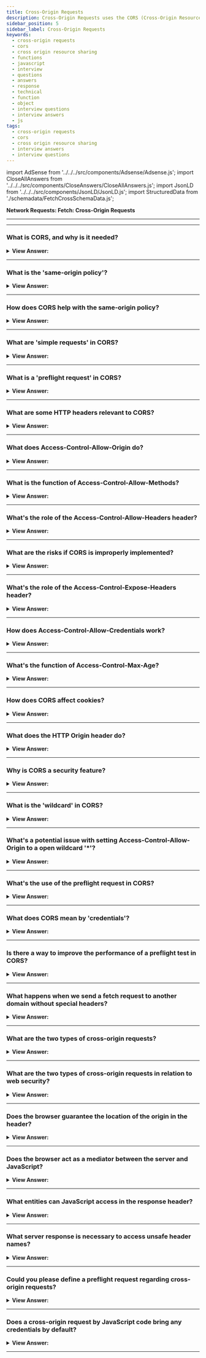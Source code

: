 ```yaml
---
title: Cross-Origin Requests
description: Cross-Origin Requests uses the CORS (Cross-Origin Resource Sharing) protocol to allow web applications to access resources from other domains.
sidebar_position: 5
sidebar_label: Cross-Origin Requests
keywords:
  - cross-origin requests
  - cors
  - cross origin resource sharing
  - functions
  - javascript
  - interview
  - questions
  - answers
  - response
  - technical
  - function
  - object
  - interview questions
  - interview answers
  - js
tags:
  - cross-origin requests
  - cors
  - cross origin resource sharing
  - interview answers
  - interview questions
---
```


import AdSense from '../../../src/components/Adsense/Adsense.js';
import CloseAllAnswers from '../../../src/components/CloseAnswers/CloseAllAnswers.js';
import JsonLD from '../../../src/components/JsonLD/JsonLD.js';
import StructuredData from './schemadata/FetchCrossSchemaData.js';

<JsonLD data={StructuredData} />

<head>
  <title>Cross-Origin Requests | JavaScript Frontend Phone Interview</title>
</head>

**Network Requests: Fetch: Cross-Origin Requests**

---

<AdSense />

---

<CloseAllAnswers />

### What is CORS, and why is it needed?

<details>
  <summary><strong>View Answer:</strong></summary>
  <div>
  <div><strong>Interview Response:</strong> CORS, Cross-Origin Resource Sharing, is a mechanism allowing resources (e.g., fonts, JavaScript) on a webpage to be requested from a different domain, circumventing the same-origin policy for safer cross-origin interactions.
    </div><br/>
  <div><strong>Technical Response:</strong> Cross-Origin Resource Sharing (CORS) is an HTTP-header based mechanism that allows a server to indicate the other origins (domain, scheme, or port) than its own from which a browser should permit loading of resources. CORS exists to protect the internet from evil hackers from sending fraudulent requests, and it is a simple yet powerful rule as a foundation of internet security.
    </div>
  </div>
</details>

---

### What is the 'same-origin policy'?

<details>
  <summary><strong>View Answer:</strong></summary>
  <div>
  <div><strong>Interview Response:</strong> Same-origin policy is a security concept in web application development that restricts how a document or script loaded from one origin can interact with a resource from another origin.
  </div><br />
  <div><strong>Technical Details:</strong> The Same-Origin Policy is a critical aspect of web security. It prevents documents or scripts loaded from one origin from getting or setting properties of a document from a different origin. The policy is used as a means to prevent some of the malicious attacks, including CSRF or Cross-Site Request Forgery. The origins are the combination of protocol, port (if specified), and host. If any of these differ between two pages, they are considered to have different origins.
  </div><br />
  <div><strong className="codeExample">Here's an example of how this policy works:</strong><br /><br />

  <div></div>

Suppose you have JavaScript code running on a webpage at `https://example.com`.

```javascript
const req = new XMLHttpRequest();
req.open('GET', 'https://different-example.com');
req.send();
```

In this code, a new `XMLHttpRequest` is created to send a GET request to `https://different-example.com`. If the Same-Origin Policy was not in place, this would allow `https://example.com` to make a request to `https://different-example.com`, potentially revealing sensitive information.

However, due to the Same-Origin Policy, this request will be blocked by the browser because it's being made from `https://example.com` to `https://different-example.com`, which are different origins.

If `https://different-example.com` wants to allow cross-origin requests from `https://example.com`, it needs to send back the appropriate CORS (Cross-Origin Resource Sharing) headers, like `Access-Control-Allow-Origin: https://example.com`.

---

:::note
Note: The example above uses `XMLHttpRequest`, but the Same-Origin Policy applies to all web APIs that make requests, including `fetch`.
:::

`XMLHttpRequest` is not a recommended way to make HTTP requests. The newer Fetch API is recommended instead. Always ensure to check for compatibility and consider using polyfills for unsupported features.

  </div>
  </div>
</details>

---

### How does CORS help with the same-origin policy?

<details>
  <summary><strong>View Answer:</strong></summary>
  <div>
  <div><strong>Interview Response:</strong> CORS allows servers to specify who can access its resources, providing a way to safely relax the Same-Origin Policy by including appropriate headers in the response.
  </div>
  </div>
</details>

---

### What are 'simple requests' in CORS?

<details>
  <summary><strong>View Answer:</strong></summary>
  <div>
  <div><strong>Interview Response:</strong> 'Simple requests' in CORS are HTTP GET, HEAD, or POST requests that meet certain criteria like specific content-types, which don't trigger a preflight check for cross-origin safety.
  </div><br />
  <div><strong className="codeExample">Here's an example of a simple request using the Fetch API:</strong><br /><br />

  <div></div>

```js
fetch('https://api.example.com/data', {
  method: 'POST', // or 'GET', 'HEAD'
  headers: {
    'Content-Type': 'text/plain', // or 'application/x-www-form-urlencoded', 'multipart/form-data'
    'Accept': 'application/json',
    'Content-Language': 'en-US',
  },
  body: 'Hello, world!'
})
.then(response => response.json())
.then(data => console.log(data))
.catch(error => console.error('Error:', error));
```

  </div>
  </div>
</details>

---

### What is a 'preflight request' in CORS?

<details>
  <summary><strong>View Answer:</strong></summary>
  <div>
  <div><strong>Interview Response:</strong> A preflight request in CORS (Cross-Origin Resource Sharing) is an automatic HTTP OPTIONS request sent by the browser before a non-simple request, to check if the server allows such a request based on its CORS policy.
  </div><br />
  <div><strong>Technical Response:</strong> Preflight requests are made before the actual request, to check the server's CORS policy, typically using the OPTIONS HTTP method. This is done to prevent cross-site scripting attacks. CORS stands for Cross-Origin Resource Sharing. It is a security mechanism that allows web pages to request resources from other domains. The OPTIONS method is a HTTP method that is used to test the capabilities of a web server. It is typically used to check if a server supports a particular feature or not. In the case of CORS, the OPTIONS method is used to check if the server allows cross-origin requests. If the server does not allow cross-origin requests, the browser will not make the actual request.
  </div><br />
  <div><strong className="codeExample">Here's an example of how you might trigger a preflight request using the Fetch API:</strong><br /><br />

  <div></div>

```javascript
fetch('https://api.example.com/data', {
  method: 'PUT',
  headers: {
    'Content-Type': 'application/json',
    'X-Custom-Header': 'value',
  },
  body: JSON.stringify({ key: 'value' }),
})
.then(response => response.json())
.then(data => console.log(data))
.catch(error => console.error('Error:', error));
```

In this code:

- The request method is 'PUT', which is a non-simple method that triggers a preflight request.
- The 'Content-Type' header is 'application/json', which is a non-simple content type that triggers a preflight request.
- An additional custom header 'X-Custom-Header' is included, which also triggers a preflight request.
- The body of the request is a JSON string, which doesn't influence whether a preflight request is made or not.

Before this request is made, the browser automatically sends a preflight request to the server at '<https://api.example.com>'. The preflight request uses the OPTIONS method and includes headers like `Access-Control-Request-Method` and `Access-Control-Request-Headers` that tell the server what the actual request will look like.

  </div>
  </div>
</details>

---

### What are some HTTP headers relevant to CORS?

<details>
  <summary><strong>View Answer:</strong></summary>
  <div>
  <div><strong>Interview Response:</strong> Headers like Origin, Access-Control-Allow-Origin, and Access-Control-Allow-Methods play key roles in CORS. These headers are used to control which origins, headers, and methods are allowed to be used in cross-origin requests.
  </div><br />
  <div><strong className="codeExample">Code Example:</strong><br /><br />

  <div></div>

Here's a brief example of how some of these headers could be set in a server response using Node.js and the Express.js framework.

```js
const express = require('express');
const app = express();

app.use((req, res, next) => {
  // Allow cross-origin requests from example.com
  res.header('Access-Control-Allow-Origin', 'https://example.com');

  // Allow methods for preflight request
  res.header('Access-Control-Allow-Methods', 'GET, POST, PUT, DELETE');

  // Allow headers for preflight request
  res.header('Access-Control-Allow-Headers', 'Content-Type, X-Custom-Header');

  next();
});

app.get('/', (req, res) => {
  res.json({ message: 'Hello, world!' });
});

app.listen(3000, () => {
  console.log('Server is running on port 3000');
});

```

---

:::warning
This is a basic example. The actual CORS policy for your server should be carefully considered based on your specific needs and security considerations.
:::

  </div>
  </div>
</details>

---

### What does Access-Control-Allow-Origin do?

<details>
  <summary><strong>View Answer:</strong></summary>
  <div>
  <div><strong>Interview Response:</strong> The 'Access-Control-Allow-Origin' header is used to control which origins are allowed to access a resource. The header can be used to allow all origins, specific origins, or no origins. If the header is not present, then the browser will not allow the request to be made.
  </div>
  </div>
</details>

---

### What is the function of Access-Control-Allow-Methods?

<details>
  <summary><strong>View Answer:</strong></summary>
  <div>
  <div><strong>Interview Response:</strong> The Access-Control-Allow-Methods header is used to control which HTTP methods are allowed to be used in cross-origin requests. The header can be used to allow all methods, specific methods, or no methods. If the header is not present, then the browser will only allow the GET method to be used.
  </div>
  </div>
</details>

---

### What's the role of the Access-Control-Allow-Headers header?

<details>
  <summary><strong>View Answer:</strong></summary>
  <div>
  <div><strong>Interview Response:</strong> The Access-Control-Allow-Headers header is used to control which HTTP headers are allowed to be used in cross-origin requests. The header can be used to allow all headers, specific headers, or no headers. If the header is not present, then the browser will only allow the Origin, Accept, and Content-Type headers to be used.
  </div>
  </div>
</details>

---

### What are the risks if CORS is improperly implemented?

<details>
  <summary><strong>View Answer:</strong></summary>
  <div>
  <div><strong>Interview Response:</strong> If CORS is not properly implemented, it can allow unauthorized access to resources, which can lead to information leakage. Additionally, if CORS is not properly configured, it can allow attackers to modify data or even deny service to users.
  </div>
  </div>
</details>

---

### What's the role of the Access-Control-Expose-Headers header?

<details>
  <summary><strong>View Answer:</strong></summary>
  <div>
  <div><strong>Interview Response:</strong> The Access-Control-Expose-Headers header tells the browser which response headers can be exposed to JavaScript from a cross-origin request.
  </div>
  </div>
</details>

---

### How does Access-Control-Allow-Credentials work?

<details>
  <summary><strong>View Answer:</strong></summary>
  <div>
  <div><strong>Interview Response:</strong> This header tells browsers whether to expose the response to frontend JavaScript when the request's credentials mode is 'include'.
  </div>
  </div>
</details>

---

### What's the function of Access-Control-Max-Age?

<details>
  <summary><strong>View Answer:</strong></summary>
  <div>
  <div><strong>Interview Response:</strong> It defines how long the results of a preflight request can be cached.
  </div>
  </div>
</details>

---

### How does CORS affect cookies?

<details>
  <summary><strong>View Answer:</strong></summary>
  <div>
  <div><strong>Interview Response:</strong> By default, cross-origin requests do not include cookies. For cookies to be included in CORS, the Access-Control-Allow-Credentials header must be set to true and cookies should be set with credentials.
  </div><br />
  <div><strong className="codeExample">Code Example:</strong><br /><br />

  <div></div>

```js
fetch('https://api.example.com/data', {
  method: 'GET',
  credentials: 'include', // Include cookies in this request
})
.then(response => response.json())
.then(data => console.log(data))
.catch(error => console.error('Error:', error));
```

Here's an example server response using Node.js and the Express.js framework:

```js
const express = require('express');
const app = express();

app.use((req, res, next) => {
  res.header('Access-Control-Allow-Origin', 'https://example.com');
  res.header('Access-Control-Allow-Credentials', 'true');
  next();
});

app.get('/', (req, res) => {
  res.json({ message: 'Hello, world!' });
});

app.listen(3000, () => {
  console.log('Server is running on port 3000');
});
```

---

:::note
Note that CORS and credentials have implications for security and privacy, so they should be used judiciously.
:::

  </div>
  </div>
</details>

---

### What does the HTTP Origin header do?

<details>
  <summary><strong>View Answer:</strong></summary>
  <div>
  <div><strong>Interview Response:</strong> The Origin header indicates where a fetch originates from. It doesn't include any path information, but it does include the server and protocol.
  </div><br />
  <div><strong>Technical Response:</strong> The HTTP `Origin` header is used by the browser in CORS (Cross-Origin Resource Sharing) to indicate the origin of a request. This helps the server decide whether to allow or reject the request based on its CORS policy. The `Origin` header is included automatically by the browser in cross-origin requests. It's also included in same-origin requests made using the Fetch or XMLHttpRequest APIs, but it's not included in same-origin requests made using the form or script element.
  </div><br />
  <div><strong className="codeExample">Code Example:</strong><br /><br />

  <div></div>

Here's an example of a fetch request that includes an `Origin` header.

```javascript
fetch('https://api.example.com/data')
  .then(response => {
    if (!response.ok) {
      throw new Error('Network response was not ok');
    }
    return response.json();
  })
  .then(data => console.log(data))
  .catch(error => console.error('There has been a problem with your fetch operation: ', error));
```

In this example, if the code is running on `https://example.com`, the browser automatically includes an `Origin` header in the request like this: `Origin: https://example.com`.

On the server side, the server can check the `Origin` header to decide whether to allow the request. Here's a simple example using Node.js and Express:

```javascript
const express = require('express');
const app = express();

app.use((req, res, next) => {
  // Check the Origin header
  if (req.headers.origin === 'https://example.com') {
    // If the Origin is https://example.com, allow the request
    res.header('Access-Control-Allow-Origin', 'https://example.com');
  }
  next();
});

app.get('/', (req, res) => {
  res.json({ message: 'Hello, world!' });
});

app.listen(3000, () => {
  console.log('Server is running on port 3000');
});
```

In this server-side code, the server checks the `Origin` header of each request. If the `Origin` is `https://example.com`, the server sends an `Access-Control-Allow-Origin: https://example.com` response header, allowing the request.

---

:::note
Note: The `Origin` header can't be altered through JavaScript on the client side; it's controlled by the browser. As of March 2020, fetch and CORS are not supported in all browsers, always ensure to check for compatibility and consider using polyfills for unsupported features.
:::

  </div>
  </div>
</details>

---

### Why is CORS a security feature?

<details>
  <summary><strong>View Answer:</strong></summary>
  <div>
  <div><strong>Interview Response:</strong> CORS is a security feature because it prevents requests to and from unauthorized domains, protecting against malicious interactions.
  </div>
  </div>
</details>

---

### What is the 'wildcard' in CORS?

<details>
  <summary><strong>View Answer:</strong></summary>
  <div>
  <div><strong>Interview Response:</strong> The wildcard (*) in CORS is used in headers to indicate 'all' or 'any'. However, it can't be used with credentials.
  </div><br />
  <div><strong className="codeExample">Code Example:</strong><br /><br />

  <div></div>

Here is a simple server-side code example using Node.js and Express.js.

```js
const express = require('express');
const app = express();

app.use((req, res, next) => {
  // Allow any origin to access this resource
  res.header('Access-Control-Allow-Origin', '*');
  next();
});

app.get('/', (req, res) => {
  res.json({ message: 'Hello, world!' });
});

app.listen(3000, () => {
  console.log('Server is running on port 3000');
});
```

  </div>
  </div>
</details>

---

### What's a potential issue with setting Access-Control-Allow-Origin to a open wildcard '*'?

<details>
  <summary><strong>View Answer:</strong></summary>
  <div>
  <div><strong>Interview Response:</strong> Setting this header to a open wildcard (*) allows any domain access, which could potentially expose sensitive data or actions to malicious sites.
  </div>
  </div>
</details>

---

### What's the use of the preflight request in CORS?

<details>
  <summary><strong>View Answer:</strong></summary>
  <div>
  <div><strong>Interview Response:</strong> Preflight requests ensure that the server supports the HTTP method and headers used by the actual request, avoiding unnecessary processing.
  </div>
  </div>
</details>

---

### What does CORS mean by 'credentials'?

<details>
  <summary><strong>View Answer:</strong></summary>
  <div>
  <div><strong>Interview Response:</strong> In CORS, 'credentials' refer to HTTP cookies, HTTP authentication headers, or client-side SSL certificates that are sent on cross-origin requests.
  </div>
  </div>
</details>

---

### Is there a way to improve the performance of a preflight test in CORS?

<details>
  <summary><strong>View Answer:</strong></summary>
  <div>
  <div><strong>Interview Response:</strong> Yes, using the Access-Control-Max-Age header, responses from preflight requests can be cached to improve performance by avoiding repetitive preflight checks for the same request.
  </div><br />
  <div><strong className="codeExample">Code Example:</strong> Node.js and the Express.js framework.<br /><br />

  <div></div>

```js
const express = require('express');
const app = express();

app.use((req, res, next) => {
  res.header('Access-Control-Allow-Origin', 'https://example.com');
  res.header('Access-Control-Allow-Methods', 'POST, GET, PUT, DELETE');
  res.header('Access-Control-Allow-Headers', 'Content-Type');
  res.header('Access-Control-Max-Age', 86400); // Cache preflight request for 24 hours
  next();
});

app.get('/', (req, res) => {
  res.json({ message: 'Hello, world!' });
});

app.listen(3000, () => {
  console.log('Server is running on port 3000');
});

```

  </div>
  </div>
</details>

---

### What happens when we send a fetch request to another domain without special headers?

<details>
  <summary><strong>View Answer:</strong></summary>
  <div>
  <div><strong>Interview Response:</strong> If we send a fetch request to another website, the fetch request will more than likely fail. Cross-origin requests are requests sent to another domain (even a subdomain) or protocol or port requiring special headers from the remote side.
    </div><br />
  <div><strong className="codeExample">Code Example:</strong><br /><br />

  <div></div>

Here's a basic JavaScript example of a Fetch request:

```javascript
fetch('https://example.com/data', {
  method: 'GET',
})
.then(response => response.json())
.then(data => console.log(data))
.catch(error => console.error('Error:', error));
```

---

:::note
Note: If the target server at "<https://example.com/data>" doesn't have CORS headers set to accept requests from your domain, the browser will block the request.
:::

  </div>
  </div>
</details>

---

### What are the two types of cross-origin requests?

<details>
  <summary><strong>View Answer:</strong></summary>
  <div>
  <div><strong>Interview Response:</strong> The two types of cross-origin requests are 'simple requests' which are sent directly, and 'preflighted requests' which are preceded by a preflight request for validation.
    </div><br/>
  <div><strong>Technical Response:</strong> There are two types of cross-origin requests, including safe and unsafe requests. A request is safe if it satisfies two conditions: safe methods (GET, POST, OR HEAD) and safe headers (ACCEPT, ACCEPT-LANGUAGE). Any other request is considered “unsafe”—for example, a PUT request or an API-Key HTTP-header that does not adhere to the restrictions. The essential difference is that you can make a safe request with a &#8249;form&#8250; or a &#8249;script&#8250; without any unique methods.
    </div>
  </div>
</details>

---

### What are the two types of cross-origin requests in relation to web security?

<details>
  <summary><strong>View Answer:</strong></summary>
  <div>
  <div><strong>Interview Response:</strong> In terms of web security, the two types of cross-origin requests are "same-origin" requests, which are permitted by default, and "cross-origin" requests, which require CORS to allow them.
  </div>
  </div>
</details>

---

### Does the browser guarantee the location of the origin in the header?

<details>
  <summary><strong>View Answer:</strong></summary>
  <div>
  <div><strong>Interview Response:</strong> No, the browser does not guarantee the origin's location in the header. Origin information is controlled by the server, and the server decides whether to allow cross-origin requests based on its CORS policy.
    </div><br />
  <div><strong>Technical Response:</strong> Yes, if a request is cross-origin, the browser always adds the Origin header. There is no way to change this behavior because the browser controls it. The server can inspect the origin and if it agrees to accept such a request, add a special header Access-Control-Allow-Origin to the response. That header should contain the allowed origin or a star *. Then the response is successful. Otherwise, it is an error, and it fails.
    </div><br />
  <div><strong className="codeExample">Code Example:</strong><br /><br />

  <div></div>

```js
GET / request
Host: anywhere.com
Origin: https://javascript.help
...
```

  </div>
  </div>
</details>

---

### Does the browser act as a mediator between the server and JavaScript?

<details>
  <summary><strong>View Answer:</strong></summary>
  <div>
  <div><strong>Interview Response:</strong> Yes, the browser acts as a mediator, executing JavaScript, sending HTTP requests, enforcing same-origin policy, and implementing CORS policies before exposing data to JavaScript.
    </div><br/>
  <div><strong>Technical Response:</strong> Yes, the browser plays the role of a trusted mediator. It ensures that the correct origin transmits with a cross-origin request. It checks for permitting Access-Control-Allow-Origin in the response, and if it exists, then JavaScript can access the response. Otherwise, it fails with an error.
    </div>
  </div>
</details>

---

### What entities can JavaScript access in the response header?

<details>
  <summary><strong>View Answer:</strong></summary>
  <div>
  <div><strong>Interview Response:</strong> JavaScript can access certain whitelisted headers like Cache-Control, Content-Language, Content-Type, Expires, Last-Modified, and Pragma. Others can be exposed via Access-Control-Expose-Headers.
    </div>
  <div><strong>Technical Response:</strong> JavaScript may only access so-called “safe” response header entities like the Cache-Control and Content-Type for cross-origin requests. Accessing any other response header entity causes an error and results in failure. We should note that there is no Content-Length header entity in the list! This header contains the complete response length. So, if we are downloading something and would like to track the progress percentage, then additional permission is required to access that header entity.
    </div><br />
  <div><strong className="codeExample">Code Example:</strong><br /><br />

  <div></div>

By default, JavaScript can access only a few response headers when using the Fetch or XMLHttpRequest APIs.

Fetch Example:

```js
fetch('https://api.example.com/data')
.then(response => {
  // Access default allowed headers
  console.log(response.headers.get('Content-Type'));
  console.log(response.headers.get('Last-Modified'));
})
.catch(error => console.error('Error:', error));
```

Node.js and Express.js Example:

```js
fetch('https://api.example.com/data')
.then(response => {
  // Access default allowed headers
  console.log(response.headers.get('Content-Type'));
  console.log(response.headers.get('Last-Modified'));
})
.catch(error => console.error('Error:', error));
```

  </div>
  </div>
</details>

---

### What server response is necessary to access unsafe header names?

<details>
  <summary><strong>View Answer:</strong></summary>
  <div>
  <div><strong>Interview Response:</strong> To access unsafe header names, the server must include these header names in the Access-Control-Expose-Headers header in its response.
    </div><br />
  <div><strong>Technical Response:</strong> The server must send the Access-Control-Expose-Headers header to enable JavaScript access to any other response header (unsafe header names). It provides a list of dangerous header names separated by commas that should be made available.
    </div><br />
  <div><strong className="codeExample">Code Example:</strong><br /><br />

  <div></div>

```html
200 OK
Content-Type:text/html; charset=UTF-8
Content-Length: 12345
API-Key: 2c9de507f2c54aa1
Access-Control-Allow-Origin: https://javascript.info
Access-Control-Expose-Headers: Content-Length, API-Key // <--
```

  </div>
  </div>
</details>

---

### Could you please define a preflight request regarding cross-origin requests?

<details>
  <summary><strong>View Answer:</strong></summary>
  <div>
  <div><strong>Interview Response:</strong> A preflight request is a CORS mechanism where the browser sends an initial HTTP OPTIONS request to the server to check if the actual request is safe and allowed.
    </div><br/>
  <div><strong>Technical Response:</strong> A preflight request is a small request sent by the browser before the actual submission. It contains information like which HTTP method we used and if any custom HTTP headers are present. The preflight gives the server a chance to examine what the actual request looks like before it transmits. If the server agrees to serve the requests, it should respond with an empty body, status 200, and headers. The preflight request occurs “behind the scenes” and is invisible to JavaScript.
    </div>
  </div>
</details>

---

### Does a cross-origin request by JavaScript code bring any credentials by default?

<details>
  <summary><strong>View Answer:</strong></summary>
  <div>
  <div><strong>Technical Response:</strong> By default, cross-origin requests do not include credentials (cookies, HTTP authentication, client-side certificates). The 'credentials' option must be set to 'include'.
    </div><br/>
  <div><strong>Technical Response:</strong> A default cross-origin request initiated by JavaScript code does not bring any credentials (cookies or HTTP authentication). That is uncommon for HTTP requests. Usually, a request to http://site.com gets accompanied by all cookies from that domain. Cross-origin requests made by JavaScript methods, on the other hand, are an exception.
    </div>
  </div>
</details>

---
